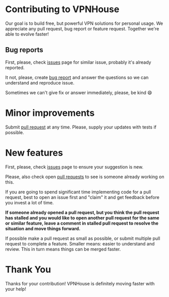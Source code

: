 # Contributing to VPNHouse

Our goal is to build free, but powerful VPN solutions for personal usage. We appreciate any pull 
request, bug report or feature request. Together we're able to evolve faster!

## Bug reports

First, please, check [issues](https://github.com/vpnhouse/tunnel/issues) page for similar issue, 
probably it's already reported.

It not, please, create [bug report](https://github.com/vpnhouse/tunnel/issues/new?assignees=&labels=&template=bug_report.md&title=) 
and answer the questions so we can understand and reproduce issue.

Sometimes we can't give fix or answer immediately, please, be kind :smile:

# Minor improvements

Submit [pull request](https://github.com/vpnhouse/tunnel/pulls) at any time. Please, supply your 
updates with tests if possible.

# New features

First, please, check [issues](https://github.com/vpnhouse/tunnel/issues) page to ensure your 
suggestion is new.

Please, also check open [pull requests](https://github.com/vpnhouse/tunnel/pulls) to see is someone 
already working on this.


If you are going to spend significant time implementing code for a pull request, best to open an 
issue first and "claim" it and get feedback before you invest a lot of time.

**If someone already opened a pull request, but you think the pull request has stalled and you would
like to open another pull request for the same or similar feature, leave a comment in stalled pull 
request to resolve the situation and move things forward.**

If possible make a pull request as small as possible, or submit multiple pull request to complete a
feature. Smaller means: easier to understand and review. This in turn means things can be merged
faster.

# Thank You

Thanks for your contribution! VPNHouse is definitely moving faster with your help!
